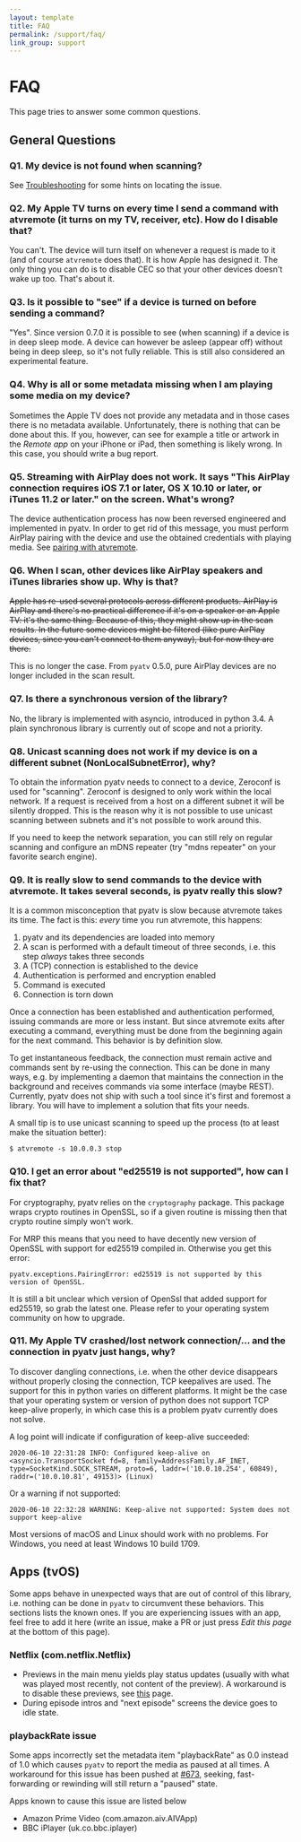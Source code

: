 ```yaml
---
layout: template
title: FAQ
permalink: /support/faq/
link_group: support
---
```

# FAQ

This page tries to answer some common questions.

## General Questions

### <a name="q1"></a>Q1. My device is not found when scanning?

See [Troubleshooting](../troubleshooting/) for some hints on locating the issue.

### <a name="q2"></a>Q2. My Apple TV turns on every time I send a command with atvremote (it turns on my TV, receiver, etc). How do I disable that?

You can't. The device will turn itself on whenever a request is made to it
(and of course `atvremote` does that). It is how Apple has designed it. The only
thing you can do is to disable CEC so that your other devices doesn't wake up too.
That's about it.

### <a name="q3"></a>Q3. Is it possible to "see" if a device is turned on before sending a command?

"Yes". Since version 0.7.0 it is possible to see (when scanning) if a device
is in deep sleep mode. A device can however be asleep (appear off) without being
in deep sleep, so it's not fully reliable. This is still also considered an
experimental feature.

### <a name="q4"></a>Q4. Why is all or some metadata missing when I am playing some media on my device?

Sometimes the Apple TV does not provide any metadata and in those cases there
is no metadata available. Unfortunately, there is nothing that can be done about
this. If you, however, can see for example a title or artwork in the
*Remote app* on your iPhone or iPad, then something is likely wrong. In this
case, you should write a bug report.

### <a name="q5"></a>Q5. Streaming with AirPlay does not work. It says "This AirPlay connection requires iOS 7.1 or later, OS X 10.10 or later, or iTunes 11.2 or later." on the screen. What's wrong?

The device authentication process has now been reversed engineered and implemented
in pyatv. In order to get rid of this message, you must perform AirPlay pairing with
the device and use the obtained credentials with playing media. See
[pairing with atvremote](../..//documentation/atvremote).

### <a name="q6"></a>Q6. When I scan, other devices like AirPlay speakers and iTunes libraries show up. Why is that?

~~Apple has re-used several protocols across different products. AirPlay is AirPlay and
there's no practical difference if it's on a speaker or an Apple TV: it's the same
thing. Because of this, they might show up in the scan results. In the future some
devices might be filtered (like pure AirPlay devices, since you can't connect to them
anyway), but for now they are there.~~

This is no longer the case. From `pyatv` 0.5.0, pure AirPlay devices are no longer included in the scan result.

### <a name="q7"></a>Q7. Is there a synchronous version of the library?

No, the library is implemented with asyncio, introduced in python 3.4. A plain
synchronous library is currently out of scope and not a priority.

### <a name="q8"></a>Q8. Unicast scanning does not work if my device is on a different subnet (NonLocalSubnetError), why?

To obtain the information pyatv needs to connect to a device, Zeroconf is used
for "scanning". Zeroconf is designed to only work within the local network. If a
request is received from a host on a different subnet it will be silently dropped. This
is the reason why it is not possible to use unicast scanning between subnets and
it's not possible to work around this.

If you need to keep the network separation, you can still rely on regular scanning
and configure an mDNS repeater (try "mdns repeater" on your favorite search engine).

### <a name="q9"></a>Q9. It is really slow to send commands to the device with atvremote. It takes several seconds, is pyatv really this slow?

It is a common misconception that pyatv is slow because atvremote takes its time.
The fact is this: *every* time you run atvremote, this happens:

1. pyatv and its dependencies are loaded into memory
2. A scan is performed with a default timeout of three seconds, i.e. this step *always* takes three seconds
3. A (TCP) connection is established to the device
4. Authentication is performed and encryption enabled
5. Command is executed
6. Connection is torn down

Once a connection has been established and authentication performed, issuing commands
are more or less instant. But since atvremote exits after executing a command, everything
must be done from the beginning again for the next command. This behavior is by definition
slow.

To get instantaneous feedback, the connection must remain active and commands sent by
re-using the connection. This can be done in many ways, e.g. by implementing a daemon
that maintains the connection in the background and receives commands via some interface
(maybe REST). Currently, pyatv does not ship with such a tool since it's first and foremost
a library. You will have to implement a solution that fits your needs.

A small tip is to use unicast scanning to speed up the process (to at least make the situation
better):

```shell
$ atvremote -s 10.0.0.3 stop
```

### <a name="q10"></a>Q10. I get an error about "ed25519 is not supported", how can I fix that?

For cryptography, pyatv relies on the `cryptography` package. This package
wraps crypto routines in OpenSSL, so if a given routine is missing then that
crypto routine simply won't work.

For MRP this means that you need to have decently new version of OpenSSL with
support for ed25519 compiled in. Otherwise you get this error:

    pyatv.exceptions.PairingError: ed25519 is not supported by this version of OpenSSL.

It is still a bit unclear which version of OpenSsl that added support for ed25519,
so grab the latest one. Please refer to your operating system community on
how to upgrade.

### <a name="q11"></a>Q11. My Apple TV crashed/lost network connection/... and the connection in pyatv just hangs, why?

To discover dangling connections, i.e. when the other device disappears without
properly closing the connection, TCP keepalives are used. The support for this
in python varies on different platforms. It might be the case that your operating
system or version of python does not support TCP keep-alive properly, in which
case this is a problem pyatv currently does not solve.

A log point will indicate if configuration of keep-alive succeeded:

```
2020-06-10 22:31:28 INFO: Configured keep-alive on <asyncio.TransportSocket fd=8, family=AddressFamily.AF_INET, type=SocketKind.SOCK_STREAM, proto=6, laddr=('10.0.10.254', 60849), raddr=('10.0.10.81', 49153)> (Linux)
```

Or a warning if not supported:

```
2020-06-10 22:32:28 WARNING: Keep-alive not supported: System does not support keep-alive
```

Most versions of macOS and Linux should work with no problems. For Windows, you need at
least Windows 10 build 1709.

## <a name="apps"></a>Apps (tvOS)

Some apps behave in unexpected ways that are out of control of this library, i.e. nothing can be done in `pyatv` to circumvent these behaviors. This sections lists the known ones. If you are experiencing issues with an app, feel free to add it here (write an issue, make a PR or just press *Edit this page* at the bottom of this page).

### Netflix (com.netflix.Netflix)

* Previews in the main menu yields play status updates (usually with what was played most recently, not content of the preview). A workaround is to disable these previews, see [this](https://help.netflix.com/sv/node/2102) page.
* During episode intros and "next episode" screens the device goes to idle state.

### playbackRate issue

Some apps incorrectly set the metadata item "playbackRate" as 0.0 instead of 1.0 which causes `pyatv` to report the media as paused at all times. A workaround for this issue has been pushed at [#673](https://github.com/postlund/pyatv/pull/673), seeking, fast-forwarding or rewinding will still return a "paused" state.

Apps known to cause this issue are listed below

* Amazon Prime Video (com.amazon.aiv.AIVApp)
* BBC iPlayer (uk.co.bbc.iplayer)


